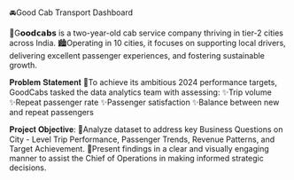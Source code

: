 🚘Good Cab Transport Dashboard

🚗G𝗼𝗼𝗱𝗰𝗮𝗯𝘀 is a two-year-old cab service company thriving in tier-2 cities across India. 
🏙️Operating in 10 cities, it focuses on supporting local drivers, delivering excellent passenger experiences, and fostering sustainable growth. 

 𝐏𝐫𝐨𝐛𝐥𝐞𝐦 𝐒𝐭𝐚𝐭𝐞𝐦𝐞𝐧𝐭
🎯To achieve its ambitious 2024 performance targets, GoodCabs tasked the data analytics team with assessing:
✨Trip volume
✨Repeat passenger rate
✨Passenger satisfaction
✨Balance between new and repeat passengers

 𝐏𝐫𝐨𝐣𝐞𝐜𝐭 𝐎𝐛𝐣𝐞𝐜𝐭𝐢𝐯𝐞: 
🎯Analyze dataset to address key Business Questions on City - Level Trip Performance, Passenger Trends, Revenue Patterns, and Target Achievement.
🎯Present findings in a clear and visually engaging manner to assist the Chief of Operations in making informed strategic decisions.
